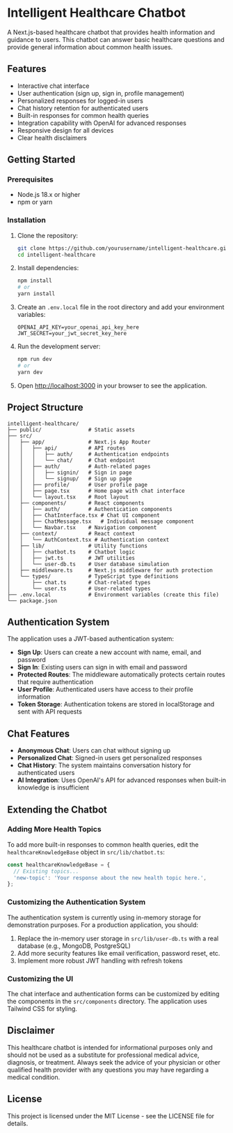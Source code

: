 # Intelligent Healthcare Chatbot

A Next.js-based healthcare chatbot that provides health information and guidance to users. This chatbot can answer basic healthcare questions and provide general information about common health issues.

## Features

- Interactive chat interface
- User authentication (sign up, sign in, profile management)
- Personalized responses for logged-in users
- Chat history retention for authenticated users
- Built-in responses for common health queries
- Integration capability with OpenAI for advanced responses
- Responsive design for all devices
- Clear health disclaimers

## Getting Started

### Prerequisites

- Node.js 18.x or higher
- npm or yarn

### Installation

1. Clone the repository:
   ```bash
   git clone https://github.com/yourusername/intelligent-healthcare.git
   cd intelligent-healthcare
   ```

2. Install dependencies:
   ```bash
   npm install
   # or
   yarn install
   ```

3. Create an `.env.local` file in the root directory and add your environment variables:
   ```
   OPENAI_API_KEY=your_openai_api_key_here
   JWT_SECRET=your_jwt_secret_key_here
   ```

4. Run the development server:
   ```bash
   npm run dev
   # or
   yarn dev
   ```

5. Open [http://localhost:3000](http://localhost:3000) in your browser to see the application.

## Project Structure

```
intelligent-healthcare/
├── public/               # Static assets
├── src/
│   ├── app/              # Next.js App Router
│   │   ├── api/          # API routes
│   │   │   ├── auth/     # Authentication endpoints
│   │   │   └── chat/     # Chat endpoint
│   │   ├── auth/         # Auth-related pages
│   │   │   ├── signin/   # Sign in page
│   │   │   └── signup/   # Sign up page
│   │   ├── profile/      # User profile page
│   │   ├── page.tsx      # Home page with chat interface
│   │   └── layout.tsx    # Root layout
│   ├── components/       # React components
│   │   ├── auth/         # Authentication components
│   │   ├── ChatInterface.tsx # Chat UI component
│   │   ├── ChatMessage.tsx   # Individual message component
│   │   └── Navbar.tsx    # Navigation component
│   ├── context/          # React context
│   │   └── AuthContext.tsx # Authentication context
│   ├── lib/              # Utility functions
│   │   ├── chatbot.ts    # Chatbot logic
│   │   ├── jwt.ts        # JWT utilities
│   │   └── user-db.ts    # User database simulation
│   ├── middleware.ts     # Next.js middleware for auth protection
│   └── types/            # TypeScript type definitions
│       ├── chat.ts       # Chat-related types
│       └── user.ts       # User-related types
├── .env.local            # Environment variables (create this file)
└── package.json
```

## Authentication System

The application uses a JWT-based authentication system:

- **Sign Up**: Users can create a new account with name, email, and password
- **Sign In**: Existing users can sign in with email and password
- **Protected Routes**: The middleware automatically protects certain routes that require authentication
- **User Profile**: Authenticated users have access to their profile information
- **Token Storage**: Authentication tokens are stored in localStorage and sent with API requests

## Chat Features

- **Anonymous Chat**: Users can chat without signing up
- **Personalized Chat**: Signed-in users get personalized responses
- **Chat History**: The system maintains conversation history for authenticated users
- **AI Integration**: Uses OpenAI's API for advanced responses when built-in knowledge is insufficient

## Extending the Chatbot

### Adding More Health Topics

To add more built-in responses to common health queries, edit the `healthcareKnowledgeBase` object in `src/lib/chatbot.ts`:

```typescript
const healthcareKnowledgeBase = {
  // Existing topics...
  'new-topic': 'Your response about the new health topic here.',
};
```

### Customizing the Authentication System

The authentication system is currently using in-memory storage for demonstration purposes. For a production application, you should:

1. Replace the in-memory user storage in `src/lib/user-db.ts` with a real database (e.g., MongoDB, PostgreSQL)
2. Add more security features like email verification, password reset, etc.
3. Implement more robust JWT handling with refresh tokens

### Customizing the UI

The chat interface and authentication forms can be customized by editing the components in the `src/components` directory. The application uses Tailwind CSS for styling.

## Disclaimer

This healthcare chatbot is intended for informational purposes only and should not be used as a substitute for professional medical advice, diagnosis, or treatment. Always seek the advice of your physician or other qualified health provider with any questions you may have regarding a medical condition.

## License

This project is licensed under the MIT License - see the LICENSE file for details.